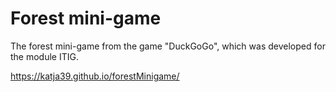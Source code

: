 # Forest mini-game

The forest mini-game from the game "DuckGoGo", which was developed for the module ITIG.

https://katja39.github.io/forestMinigame/
